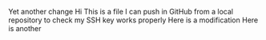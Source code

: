 Yet another change
Hi 
This is a file I can push in GitHub from a local repository to check my SSH key works properly
Here is a modification
Here is another
